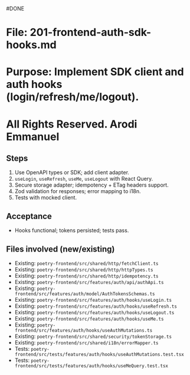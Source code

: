 #DONE

# File: 201-frontend-auth-sdk-hooks.md

# Purpose: Implement SDK client and auth hooks (login/refresh/me/logout).

# All Rights Reserved. Arodi Emmanuel

## Steps

1. Use OpenAPI types or SDK; add client adapter.
2. `useLogin`, `useRefresh`, `useMe`, `useLogout` with React Query.
3. Secure storage adapter; idempotency + ETag headers support.
4. Zod validation for responses; error mapping to i18n.
5. Tests with mocked client.

## Acceptance

- Hooks functional; tokens persisted; tests pass.

## Files involved (new/existing)

- Existing: `poetry-frontend/src/shared/http/fetchClient.ts`
- Existing: `poetry-frontend/src/shared/http/httpTypes.ts`
- Existing: `poetry-frontend/src/shared/http/idempotency.ts`
- Existing: `poetry-frontend/src/features/auth/api/authApi.ts`
- Existing: `poetry-frontend/src/features/auth/model/AuthTokensSchemas.ts`
- Existing: `poetry-frontend/src/features/auth/hooks/useLogin.ts`
- Existing: `poetry-frontend/src/features/auth/hooks/useRefresh.ts`
- Existing: `poetry-frontend/src/features/auth/hooks/useLogout.ts`
- Existing: `poetry-frontend/src/features/auth/hooks/useMe.ts`
- Existing: `poetry-frontend/src/features/auth/hooks/useAuthMutations.ts`
- Existing: `poetry-frontend/src/shared/security/tokenStorage.ts`
- Existing: `poetry-frontend/src/shared/i18n/errorMapper.ts`
- Tests:
  `poetry-frontend/src/tests/features/auth/hooks/useAuthMutations.test.tsx`
- Tests: `poetry-frontend/src/tests/features/auth/hooks/useMeQuery.test.tsx`
